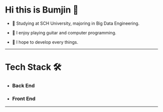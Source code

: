# Hi this is Bumjin 👋

- 🌱 Studying at SCH University, majoring in Big Data Engineering.

- 💬 I enjoy playing guitar and computer programming.

- 🚀 I hope to develop every things.
  
  
------
# Tech Stack 🛠

* ### Back End

* ### Front End

------
<!--
**jobumjin/jobumjin** is a ✨ _special_ ✨ repository because its `README.md` (this file) appears on your GitHub profile.

Here are some ideas to get you started:

- 🔭 I’m currently working on ...
- 🌱 I’m currently learning ...
- 👯 I’m looking to collaborate on ...
- 🤔 I’m looking for help with ...
- 💬 Ask me about ...
- 📫 How to reach me: ...
- 😄 Pronouns: ...
- ⚡ Fun fact: ...
-->
